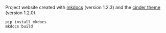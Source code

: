 Project website created with [mkdocs](http://www.mkdocs.org/) (version 1.2.3) and the [cinder theme](https://sourcefoundry.org/cinder/) (version 1.2.0).

    pip install mkdocs
    mkdocs build
